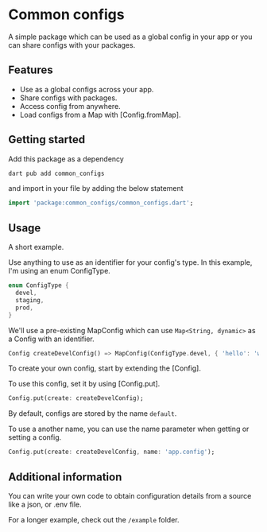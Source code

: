 # Common configs

A simple package which can be used as a global config in your app or you can share configs with your packages.

## Features

- Use as a global configs across your app.
- Share configs with packages.
- Access config from anywhere.
- Load configs from a Map with [Config.fromMap].

## Getting started

Add this package as a dependency

```bash
dart pub add common_configs
```

and import in your file by adding the below statement

```dart
import 'package:common_configs/common_configs.dart';
```

## Usage

A short example.

Use anything to use as an identifier for your config's type. In this example,
I'm using an enum ConfigType.

```dart
enum ConfigType {
  devel,
  staging,
  prod,
}
```

We'll use a pre-existing MapConfig which can use `Map<String, dynamic>` as a
Config with an identifier.

```dart
Config createDevelConfig() => MapConfig(ConfigType.devel, { 'hello': 'world' });
```

To create your own config, start by extending the [Config].

To use this config, set it by using [Config.put].

```dart
Config.put(create: createDevelConfig);
```

By default, configs are stored by the name `default`.

To use a another name, you can use the name parameter when getting or setting a
config.

```dart
Config.put(create: createDevelConfig, name: 'app.config');
```

## Additional information

You can write your own code to obtain configuration details from a source like a
json, or .env file.

For a longer example, check out the `/example` folder.
